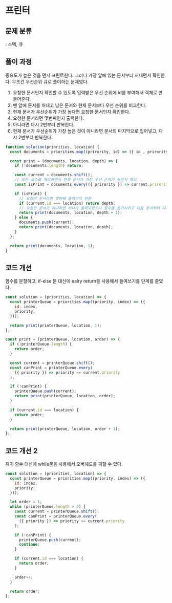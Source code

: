 # 프린터

## 문제 분류

: 스택, 큐

## 풀이 과정

중요도가 높은 것을 먼저 프린트한다. 그러나 가장 앞에 있는 문서부터 꺼내면서 확인한다. 무조건 우선순위 큐로 풀이하는 문제였다.

1. 요청한 문서인지 확인할 수 있도록 입력받은 우선 순위에 id를 부여해서 객체로 만들어준다.
2. 맨 앞에 문서를 꺼내고 남은 문서와 현재 문서보다 우선 순위를 비교한다.
3. 현재 문서가 우선순위가 가장 높다면 요청한 문서인지 확인한다.
4. 요청한 문서라면 몇번째인지 출력한다.
5. 아니라면 다시 2번부터 반복한다.
6. 현재 문서가 우선순위가 가장 높은 것이 아니라면 문서의 마지막으로 집어넣고, 다시 2번부터 반복한다.

```js
function solution(priorities, location) {
  const documents = priorities.map((prirority, id) => ({ id , prirority })); // prettier-ignore

  const print = (documents, location, depth) => {
    if (!documents.length) return;

    const current = documents.shift();
    // 모든 요소를 체크하면서 현재 문서가 가장 우선 순위가 높은지 체크
    const isPrint = documents.every(({ prirority }) => current.prirority >= prirority); // prettier-ignore

    if (isPrint) {
      // 요청한 문서라면 몇번째 출력인지 반환
      if (current.id === location) return depth;
      // 요청한 문서가 아니라면 하나가 출력되었으니 횟수를 증가시키고 다음 문서부터 다시 시작
      return print(documents, location, depth + 1);
    } else {
      documents.push(current);
      return print(documents, location, depth);
    }
  };

  return print(documents, location, 1);
}
```

## 코드 개선

함수를 분할하고, if-else 문 대신에 ealry return을 사용해서 들여쓰기를 단계를 줄였다.

```js
const solution = (priorities, location) => {
  const printerQueue = priorities.map((priority, index) => ({
    id: index,
    priority,
  }));

  return print(printerQueue, location, 1);
};

const print = (printerQueue, location, order) => {
  if (!printerQueue.length) {
    return order;
  }

  const current = printerQueue.shift();
  const canPrint = printerQueue.every(
    ({ priority }) => priority <= current.priority
  );

  if (!canPrint) {
    printerQueue.push(current);
    return print(printerQueue, location, order);
  }

  if (current.id === location) {
    return order;
  }

  return print(printerQueue, location, order + 1);
};
```

## 코드 개선 2

재귀 함수 대신에 while문을 사용해서 오버헤드를 피할 수 있다.

```js
const solution = (priorities, location) => {
  const printerQueue = priorities.map((priority, index) => ({
    id: index,
    priority,
  }));

  let order = 1;
  while (printerQueue.length > 0) {
    const current = printerQueue.shift();
    const canPrint = printerQueue.every(
      ({ priority }) => priority <= current.priority
    );

    if (!canPrint) {
      printerQueue.push(current);
      continue;
    }

    if (current.id === location) {
      return order;
    }

    order++;
  }

  return order;
};
```
